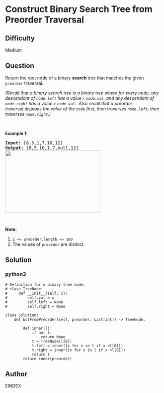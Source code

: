 # Construct Binary Search Tree from Preorder Traversal

## Difficulty
Medium

## Question
<p>Return the root node of a binary <strong>search</strong> tree that matches the given <code>preorder</code> traversal.</p>

<p><em>(Recall that a binary search tree&nbsp;is a binary tree where for every <font face="monospace">node</font>, any descendant of <code>node.left</code> has a value <code>&lt;</code>&nbsp;<code>node.val</code>, and any descendant of <code>node.right</code> has a value <code>&gt;</code>&nbsp;<code>node.val</code>.&nbsp; Also recall that a preorder traversal&nbsp;displays the value of the&nbsp;<code>node</code> first, then traverses <code>node.left</code>, then traverses <code>node.right</code>.)</em></p>

<p>&nbsp;</p>

<p><strong>Example 1:</strong></p>

<pre>
<strong>Input: </strong><span id="example-input-1-1">[8,5,1,7,10,12]</span>
<strong>Output: </strong><span id="example-output-1">[8,5,10,1,7,null,12]
<img alt="" src="https://assets.leetcode.com/uploads/2019/03/06/1266.png" style="height: 200px; width: 306px;" /></span>
</pre>

<p>&nbsp;</p>

<p><strong>Note:</strong>&nbsp;</p>

<ol>
	<li><code>1 &lt;= preorder.length &lt;= 100</code></li>
	<li>The values of <code>preorder</code> are distinct.</li>
</ol>


## Solution
### python3
```python3
# Definition for a binary tree node.
# class TreeNode:
#     def __init__(self, x):
#         self.val = x
#         self.left = None
#         self.right = None

class Solution:
    def bstFromPreorder(self, preorder: List[int]) -> TreeNode:
        
        def inner(l):
            if not l:
                return None
            t = TreeNode(l[0])
            t.left = inner([x for x in l if x <l[0]])
            t.right = inner([x for x in l if x >l[0]])
            return t
        return inner(preorder)
```

## Author
EINDEX